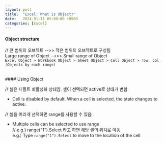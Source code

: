 ```yaml
---
layout: post
title:  "Excel: What is Object?"
date:   2024-01-11 09:00:00 +0900
categories: [Excel]
---
```


#### Object structure   
   
// 큰 범위의 오브젝트 -->> 작은 범위의 오브젝트로 구성됨   
Large range of Object -->>> Small range of Object   
`Excel Object > Workbook Object > Sheet Object > Cell Object > row, col (Objects by each range)`   
   
<br />
#### Using Object   
   
// 셀은 디폴트 비활성화 상태임. 셀이 선택되면 active로 상태가 변함   
- Cell is disabled by default. When a cell is selected, the state changes to active.   
   
// 셀을 여러개 선택하면 range를 사용할 수 있음   
- Multiple cells can be selected to use range   
  // e.g.) range("1").Select 라고 하면 해당 셀의 위치로 이동   
  e.g.) Type `range("1").Select` to move to the location of the cell   
